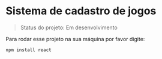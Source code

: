 # Sistema de cadastro de jogos

> Status do projeto: Em desenvolvimento

Para rodar esse projeto na sua máquina por favor digite:

```
npm install react
```
